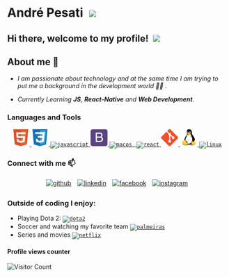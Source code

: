 # André Pesati &nbsp;<img src="https://github.com/TheDudeThatCode/TheDudeThatCode/blob/master/Assets/headbang.gif" width="40px">

## Hi there, welcome to my profile! &nbsp;<img src="https://github.com/TheDudeThatCode/TheDudeThatCode/blob/master/Assets/Earth.gif" width="24px">

## About me 🧐
<em>

- I am passionate about technology and at the same time I am trying to put me a background in the development world 👨‍💻 .

- Currently Learning **JS**, **React-Native** and **Web Development**.
</em>

### Languages and Tools

<p align="center">  
    <a href="https://www.w3.org/html/" target="_blank"> 
        <code><img src="https://raw.githubusercontent.com/devicons/devicon/master/icons/html5/html5-original.svg" alt="html5" width="40" height="40"/></code> 
    </a>  
    <a href="https://www.w3schools.com/css/" target="_blank"> 
        <code><img src="https://raw.githubusercontent.com/devicons/devicon/master/icons/css3/css3-original.svg" alt="css3" width="40" height="40"/></code>  
    </a> 
    <a href="https://developer.mozilla.org/en-US/docs/Web/JavaScript" target="_blank"> 
        <code><img src="https://camo.githubusercontent.com/9496882abd182958bcea4238ab44f7eb8928d7a4144c150f18f6c55ceb9b4490/68747470733a2f2f6564656e742e6769746875622e696f2f537570657254696e7949636f6e732f696d616765732f7376672f6a6176617363726970742e737667" alt="javascript" width="40" height="40"/></code>  
    </a>
    <a href="https://getbootstrap.com" target="_blank"> 
        <code><img src="https://raw.githubusercontent.com/devicons/devicon/master/icons/bootstrap/bootstrap-plain.svg" alt="bootstrap" width="40" height="40"/></code>  
    </a> 
    <a href="https://developer.apple.com/swift/" target="_blank"> 
        <code><img src="https://camo.githubusercontent.com/73bd7cb04728a3ba23bd6aa6740f7c8b585df12db44f4492ec46fc8e30b2115f/68747470733a2f2f6564656e742e6769746875622e696f2f537570657254696e7949636f6e732f696d616765732f7376672f6d61636f732e737667" alt="macos" width="40" height="40"/> </code> 
    </a> 
    <a href="https://reactjs.org/" target="_blank"> 
        <code><img src="https://camo.githubusercontent.com/98ce3f27aec475c03ad0441a7d4092f6b956814c7adc7f0049689dccedb82f1d/68747470733a2f2f6564656e742e6769746875622e696f2f537570657254696e7949636f6e732f696d616765732f7376672f72656163742e737667" alt="react" width="40" height="40"/></code>  
    </a>
    <a href="https://git-scm.com/" target="_blank"> 
        <code><img src="https://raw.githubusercontent.com/devicons/devicon/master/icons/git/git-original.svg" alt="git" width="40" height="40"/></code>  
    </a> 
    <a href="https://www.linux.org/" target="_blank"> 
        <code><img src="https://raw.githubusercontent.com/devicons/devicon/master/icons/linux/linux-original.svg" alt="linux" width="40" height="40"/></code>  
    </a> 
    <a href="https://www.oracle.com/index.html" target="_blank"> 
        <code><img src="https://www.oracle.com/technetwork/developer-tools/sql-developer/sqldev-101614-2340766.jpg" alt="linux" width="40" height="40"/></code>  
    </a> 
    
</p>

### Connect with me 📫 

<p align="center">
	<a href="https://github.com/Pesati"><img alt="github" width="10%" style="padding:5px" src="https://img.icons8.com/clouds/100/000000/github.png"/></a>
	<a href="https://www.linkedin.com/in/andrepesati/"><img alt="linkedin" width="10%" style="padding:5px" src="https://img.icons8.com/clouds/100/000000/linkedin.png"/></a>
	<a href="https://www.facebook.com/andre.pesatirevoredo"><img alt="facebook" width="10%" style="padding:5px" src="https://img.icons8.com/clouds/100/000000/facebook-new.png"/></a>
	<a href="https://www.instagram.com/pesatirevoredo"><img alt="instagram" width="10%" style="padding:5px" src="https://img.icons8.com/clouds/100/000000/instagram.png"/></a>
</p>

### Outside of coding I enjoy:

- Playing Dota 2:
    <a href="https://www.dota2.com/home" target="_blank"> 
        <code><img src="https://img-premium.flaticon.com/png/512/588/588308.png?token=exp=1623721170~hmac=5c2da1b84d2377925dead3a904d9349a" alt="dota2" width="30" height="30"/></code>  
    </a> 
- Soccer and watching my favorite team
    <a href="https://www.palmeiras.com.br" target="_blank"> 
        <code><img src="https://upload.wikimedia.org/wikipedia/commons/1/10/Palmeiras_logo.svg" alt="palmeiras" width="30" height="30"/></code>  
    </a> 
- Series and movies
     <a href="https://www.netflix.com" target="_blank"> 
        <code><img src="https://seeklogo.com/images/N/netflix-logo-6A5D357DF8-seeklogo.com.png" alt="netflix" width="30" height="30"/></code>  
    </a>
  

#### Profile views counter
![Visitor Count](https://profile-counter.glitch.me/{Pesati}/count.svg)

